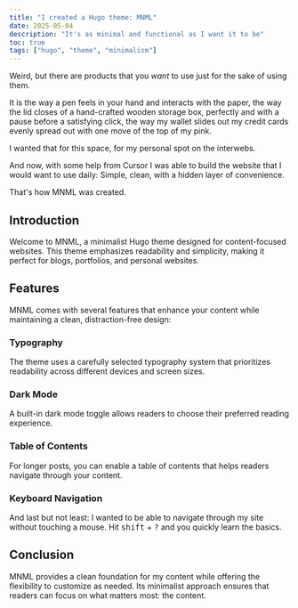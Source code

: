 ```yaml
---
title: "I created a Hugo theme: MNML"
date: 2025-05-04
description: "It's as minimal and functional as I want it to be"
toc: true
tags: ["hugo", "theme", "minimalism"]
---
```


Weird, but there are products that you *want* to use just for the sake of using them.

It is the way a pen feels in your hand and interacts with the paper, the way the lid closes of a hand-crafted wooden storage box, perfectly and with a pause before a satisfying click, the way my wallet slides out my credit cards evenly spread out with one move of the top of my pink.

I wanted that for this space, for my personal spot on the interwebs. 

And now, with some help from Cursor I was able to build the website that I would want to use daily: Simple, clean, with a hidden layer of convenience.

That's how MNML was created.

## Introduction

Welcome to MNML, a minimalist Hugo theme designed for content-focused websites. This theme emphasizes readability and simplicity, making it perfect for blogs, portfolios, and personal websites.

## Features

MNML comes with several features that enhance your content while maintaining a clean, distraction-free design:

### Typography

The theme uses a carefully selected typography system that prioritizes readability across different devices and screen sizes.

### Dark Mode

A built-in dark mode toggle allows readers to choose their preferred reading experience.

### Table of Contents

For longer posts, you can enable a table of contents that helps readers navigate through your content.

### Keyboard Navigation

And last but not least: I wanted to be able to navigate through my site without touching a mouse. Hit <kbd>shift</kbd> + <kbd>?</kbd> and you quickly learn the basics.

## Conclusion

MNML provides a clean foundation for my content while offering the flexibility to customize as needed. Its minimalist approach ensures that readers can focus on what matters most: the content.